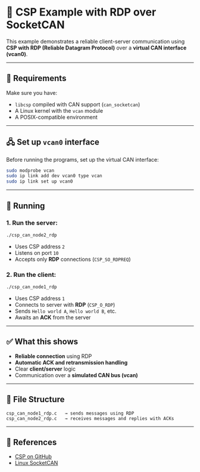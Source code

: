 # 📡 CSP Example with RDP over SocketCAN

This example demonstrates a reliable client-server communication using **CSP with RDP (Reliable Datagram Protocol)** over a **virtual CAN interface (vcan0)**.

---

## 🔧 Requirements

Make sure you have:

- `libcsp` compiled with CAN support (`can_socketcan`)
- A Linux kernel with the `vcan` module
- A POSIX-compatible environment

---

## 🖧 Set up `vcan0` interface

Before running the programs, set up the virtual CAN interface:

```bash
sudo modprobe vcan
sudo ip link add dev vcan0 type vcan
sudo ip link set up vcan0
```

---

## 🧪 Running

### 1. Run the server:

```bash
./csp_can_node2_rdp
```

- Uses CSP address `2`
- Listens on port `10`
- Accepts only **RDP** connections (`CSP_SO_RDPREQ`)

### 2. Run the client:

```bash
./csp_can_node1_rdp
```

- Uses CSP address `1`
- Connects to server with **RDP** (`CSP_O_RDP`)
- Sends `Hello world A`, `Hello world B`, etc.
- Awaits an **ACK** from the server

---

## ✅ What this shows

- **Reliable connection** using RDP
- **Automatic ACK and retransmission handling**
- Clear **client/server** logic
- Communication over a **simulated CAN bus (vcan)**

---

## 📁 File Structure

```text
csp_can_node1_rdp.c   → sends messages using RDP
csp_can_node2_rdp.c   → receives messages and replies with ACKs
```

---

## 📘 References

- [CSP on GitHub](https://github.com/libcsp/libcsp)
- [Linux SocketCAN](https://www.kernel.org/doc/html/latest/networking/can.html)
